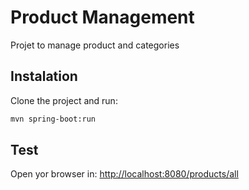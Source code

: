 # Product Management

Projet to manage product and categories

## Instalation

Clone the project and run:

```bash
mvn spring-boot:run
```

## Test

Open yor browser in:
[http://localhost:8080/products/all](http://localhost:8080/products/all])

